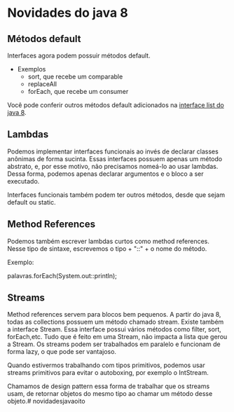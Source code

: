 # Novidades do java 8

## Métodos default
Interfaces agora podem possuir métodos default.
- Exemplos
    - sort, que recebe um comparable
    - replaceAll
    - forEach, que recebe um consumer

Você pode conferir outros métodos default adicionados na [interface list do java 8](https://docs.oracle.com/javase/8/docs/api/java/util/List.html). 

## Lambdas

Podemos implementar interfaces funcionais ao invés de declarar classes anônimas de forma sucinta. Essas interfaces possuem apenas um método abstrato, e, por esse motivo, não precisamos nomeá-lo ao usar lambdas. Dessa forma, podemos apenas declarar argumentos e o bloco a ser executado.

Interfaces funcionais também podem ter outros métodos, desde que sejam default ou static.

## Method References

Podemos também escrever lambdas curtos como method references. Nesse tipo de sintaxe, escrevemos o tipo + "::" + o nome do método.

Exemplo:

palavras.forEach(System.out::println);

## Streams

Method references servem para blocos bem pequenos. A partir do java 8, todas as collections possuem um método chamado stream. Existe também a interface Stream. Essa interface possui vários métodos como filter, sort, forEach,etc. Tudo que é feito em uma Stream, não impacta a lista que gerou a Stream. Os streams podem ser trabalhados em paralelo e funcionam de forma lazy, o que pode ser vantajoso.

Quando estivermos trabalhando com tipos primitivos, podemos usar streams primitivos para evitar o autoboxing, por exemplo o IntStream.

Chamamos de design pattern essa forma de trabalhar que os streams usam, de retornar objetos do mesmo tipo ao chamar um método desse objeto.#   n o v i d a d e s j a v a o i t o  
 